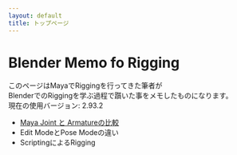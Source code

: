 ```yaml
---
layout: default
title: トップページ
---
```


# Blender Memo fo Rigging

このページはMayaでRiggingを行ってきた筆者が  
BlenderでのRiggingを学ぶ過程で躓いた事をメモしたものになります。  
現在の使用バージョン: 2.93.2

* [Maya Joint と Armatureの比較](armature.md)
* Edit ModeとPose Modeの違い
* ScriptingによるRigging
